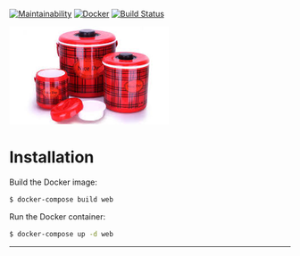 [![Maintainability](https://api.codeclimate.com/v1/badges/b4153c7fff03245f0e91/maintainability)](https://codeclimate.com/github/dennisotugo/Flask-Postgres-Docker-CI-CD/maintainability)
[![Docker](https://img.shields.io/docker/automated/jrottenberg/ffmpeg.svg?maxAge=2592000)]()
[![Build Status](https://travis-ci.org/dennisotugo/Flask-Postgres-Docker-CI-CD.svg?branch=master)](https://travis-ci.org/dennisotugo/Flask-Postgres-Docker-CI-CD)


![Flask Logo](flask.jpeg)

# Installation
Build the Docker image:

```bash
$ docker-compose build web
```

Run the Docker container:

```bash
$ docker-compose up -d web
```

------
